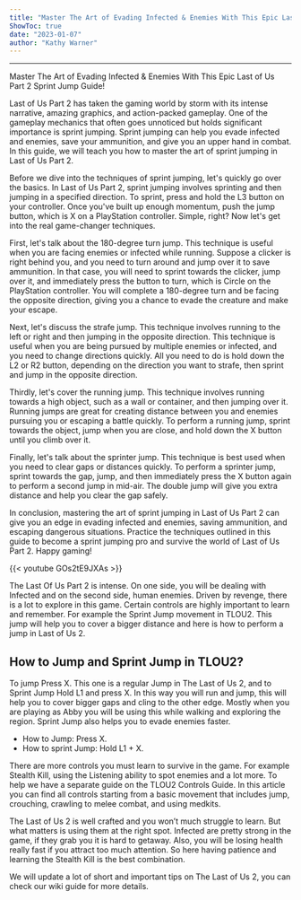 ```yaml
---
title: "Master The Art of Evading Infected & Enemies With This Epic Last of Us Part 2 Sprint Jump Guide!"
ShowToc: true 
date: "2023-01-07"
author: "Kathy Warner"
---
```

*****
Master The Art of Evading Infected & Enemies With This Epic Last of Us Part 2 Sprint Jump Guide!

Last of Us Part 2 has taken the gaming world by storm with its intense narrative, amazing graphics, and action-packed gameplay. One of the gameplay mechanics that often goes unnoticed but holds significant importance is sprint jumping. Sprint jumping can help you evade infected and enemies, save your ammunition, and give you an upper hand in combat. In this guide, we will teach you how to master the art of sprint jumping in Last of Us Part 2.

Before we dive into the techniques of sprint jumping, let's quickly go over the basics. In Last of Us Part 2, sprint jumping involves sprinting and then jumping in a specified direction. To sprint, press and hold the L3 button on your controller. Once you've built up enough momentum, push the jump button, which is X on a PlayStation controller. Simple, right? Now let's get into the real game-changer techniques.

First, let's talk about the 180-degree turn jump. This technique is useful when you are facing enemies or infected while running. Suppose a clicker is right behind you, and you need to turn around and jump over it to save ammunition. In that case, you will need to sprint towards the clicker, jump over it, and immediately press the button to turn, which is Circle on the PlayStation controller. You will complete a 180-degree turn and be facing the opposite direction, giving you a chance to evade the creature and make your escape.

Next, let's discuss the strafe jump. This technique involves running to the left or right and then jumping in the opposite direction. This technique is useful when you are being pursued by multiple enemies or infected, and you need to change directions quickly. All you need to do is hold down the L2 or R2 button, depending on the direction you want to strafe, then sprint and jump in the opposite direction.

Thirdly, let's cover the running jump. This technique involves running towards a high object, such as a wall or container, and then jumping over it. Running jumps are great for creating distance between you and enemies pursuing you or escaping a battle quickly. To perform a running jump, sprint towards the object, jump when you are close, and hold down the X button until you climb over it.

Finally, let's talk about the sprinter jump. This technique is best used when you need to clear gaps or distances quickly. To perform a sprinter jump, sprint towards the gap, jump, and then immediately press the X button again to perform a second jump in mid-air. The double jump will give you extra distance and help you clear the gap safely.

In conclusion, mastering the art of sprint jumping in Last of Us Part 2 can give you an edge in evading infected and enemies, saving ammunition, and escaping dangerous situations. Practice the techniques outlined in this guide to become a sprint jumping pro and survive the world of Last of Us Part 2. Happy gaming!

{{< youtube GOs2tE9JXAs >}} 



The Last Of Us Part 2 is intense. On one side, you will be dealing with Infected and on the second side, human enemies. Driven by revenge, there is a lot to explore in this game. Certain controls are highly important to learn and remember. For example the Sprint Jump movement in TLOU2. This jump will help you to cover a bigger distance and here is how to perform a jump in Last of Us 2.
 
## How to Jump and Sprint Jump in TLOU2?
 
To jump Press X. This one is a regular Jump in The Last of Us 2, and to Sprint Jump Hold L1 and press X. In this way you will run and jump, this will help you to cover bigger gaps and cling to the other edge. Mostly when you are playing as Abby you will be using this while walking and exploring the region. Sprint Jump also helps you to evade enemies faster.
 
- How to Jump: Press X.
 - How to sprint Jump: Hold L1 + X.

 
There are more controls you must learn to survive in the game. For example Stealth Kill, using the Listening ability to spot enemies and a lot more. To help we have a separate guide on the TLOU2 Controls Guide. In this article you can find all controls starting from a basic movement that includes jump, crouching, crawling to melee combat, and using medkits.
 
The Last of Us 2 is well crafted and you won’t much struggle to learn. But what matters is using them at the right spot. Infected are pretty strong in the game, if they grab you it is hard to getaway. Also, you will be losing health really fast if you attract too much attention. So here having patience and learning the Stealth Kill is the best combination.
 
We will update a lot of short and important tips on The Last of Us 2, you can check our wiki guide for more details.




